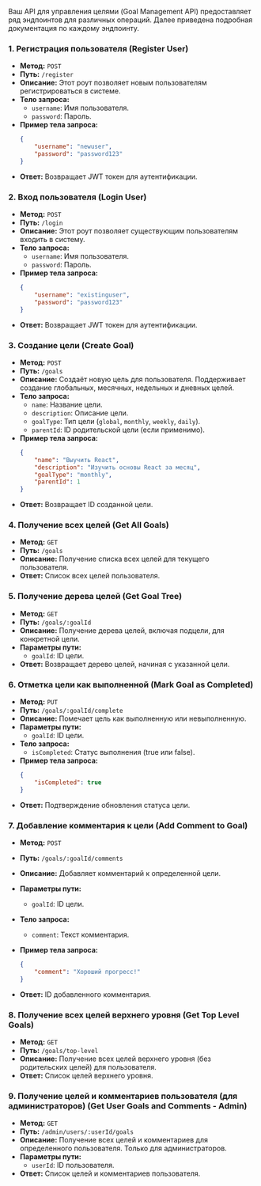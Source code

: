 Ваш API для управления целями (Goal Management API) предоставляет ряд эндпоинтов для различных операций. Далее приведена подробная документация по каждому эндпоинту.

### 1. Регистрация пользователя (Register User)
- **Метод:** `POST`
- **Путь:** `/register`
- **Описание:** Этот роут позволяет новым пользователям регистрироваться в системе.
- **Тело запроса:**
    - `username`: Имя пользователя.
    - `password`: Пароль.
- **Пример тела запроса:**
  ```json
  {
      "username": "newuser",
      "password": "password123"
  }
  ```
- **Ответ:** Возвращает JWT токен для аутентификации.

### 2. Вход пользователя (Login User)
- **Метод:** `POST`
- **Путь:** `/login`
- **Описание:** Этот роут позволяет существующим пользователям входить в систему.
- **Тело запроса:**
    - `username`: Имя пользователя.
    - `password`: Пароль.
- **Пример тела запроса:**
  ```json
  {
      "username": "existinguser",
      "password": "password123"
  }
  ```
- **Ответ:** Возвращает JWT токен для аутентификации.

### 3. Создание цели (Create Goal)
- **Метод:** `POST`
- **Путь:** `/goals`
- **Описание:** Создаёт новую цель для пользователя. Поддерживает создание глобальных, месячных, недельных и дневных целей.
- **Тело запроса:**
    - `name`: Название цели.
    - `description`: Описание цели.
    - `goalType`: Тип цели (`global`, `monthly`, `weekly`, `daily`).
    - `parentId`: ID родительской цели (если применимо).
- **Пример тела запроса:**
  ```json
  {
      "name": "Выучить React",
      "description": "Изучить основы React за месяц",
      "goalType": "monthly",
      "parentId": 1
  }
  ```
- **Ответ:** Возвращает ID созданной цели.

### 4. Получение всех целей (Get All Goals)
- **Метод:** `GET`
- **Путь:** `/goals`
- **Описание:** Получение списка всех целей для текущего пользователя.
- **Ответ:** Список всех целей пользователя.

### 5. Получение дерева целей (Get Goal Tree)
- **Метод:** `GET`
- **Путь:** `/goals/:goalId`
- **Описание:** Получение дерева целей, включая подцели, для конкретной цели.
- **Параметры пути:**
    - `goalId`: ID цели.
- **Ответ:** Возвращает дерево целей, начиная с указанной цели.

### 6. Отметка цели как выполненной (Mark Goal as Completed)
- **Метод:** `PUT`
- **Путь:** `/goals/:goalId/complete`
- **Описание:** Помечает цель как выполненную или невыполненную.
- **Параметры пути:**
    - `goalId`: ID цели.
- **Тело запроса:**
    - `isCompleted`: Статус выполнения (true или false).
- **Пример тела запроса:**
  ```json
  {
      "isCompleted": true
  }
  ```
- **Ответ:** Подтверждение обновления статуса цели.

### 7. Добавление комментария к цели (Add Comment to Goal)
- **Метод:** `POST`
- **Путь:** `/goals/:goalId/comments`
- **Описание:** Добавляет комментарий к определенной цели.
- **Параметры пути:**
    - `goalId`: ID цели.
- **Тело запроса:**
    - `comment`: Текст комментария.
- **Пример тела запроса:**


  ```json
  {
      "comment": "Хороший прогресс!"
  }
  ```
- **Ответ:** ID добавленного комментария.

### 8. Получение всех целей верхнего уровня (Get Top Level Goals)
- **Метод:** `GET`
- **Путь:** `/goals/top-level`
- **Описание:** Получение всех целей верхнего уровня (без родительских целей) для пользователя.
- **Ответ:** Список целей верхнего уровня.

### 9. Получение целей и комментариев пользователя (для администраторов) (Get User Goals and Comments - Admin)
- **Метод:** `GET`
- **Путь:** `/admin/users/:userId/goals`
- **Описание:** Получение всех целей и комментариев для определенного пользователя. Только для администраторов.
- **Параметры пути:**
    - `userId`: ID пользователя.
- **Ответ:** Список целей и комментариев пользователя.

